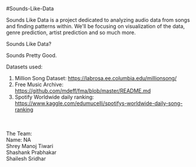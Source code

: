 #Sounds-Like-Data

Sounds Like Data is a project dedicated to analyzing audio data from songs and finding patterns within. 
We'll be focusing on visualization of the data, genre prediction, artist prediction and so much more.

Sounds Like Data?

Sounds Pretty Good.

Datasets used:<br/>
1. Million Song Dataset: https://labrosa.ee.columbia.edu/millionsong/ <br/>
2. Free Music Archive: https://github.com/mdeff/fma/blob/master/README.md<br/>
3. Spotify Worldwide daily ranking: https://www.kaggle.com/edumucelli/spotifys-worldwide-daily-song-ranking<br/><br/><br/>


The Team:<br/>
Name: NA<br/>
Shrey Manoj Tiwari<br/>
Shashank Prabhakar<br/>
Shailesh Sridhar<br/>



